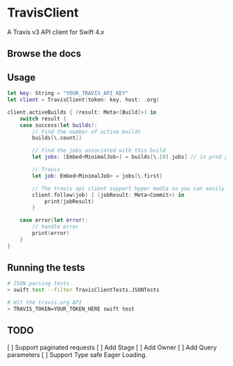 # TravisClient

A Travis v3 API client for Swift 4.x

## Browse the docs



## Usage

```swift
let key: String = "YOUR_TRAVIS_API_KEY"
let client = TravisClient(token: key, host: .org)

client.activeBuilds { (result: Meta<[Build]>) in
    switch result {
    case success(let builds):
        // Find the number of active builds
        builds[\.count])

        // Find the jobs associated with this build
        let jobs: [Embed<MinimalJob>] = builds[\.[0].jobs] // in prod you should typically use [\.first?.jobs]

        // Travis 
        let job: Embed<MinimalJob> = jobs[\.first]

        // The travis api client support hyper media so you can easily load the full object in a second request.
        client.follow(job) { (jobResult: Meta<Commit>) in
            print(jobResult)
        }

    case error(let error):
        // handle error
        print(error)
    }
}
```

## Running the tests

```sh
# JSON parsing tests
> swift test --filter TravisClientTests.JSONTests

# Hit the travis.org API  
> TRAVIS_TOKEN=YOUR_TOKEN_HERE swift test
```

## TODO

[ ] Support paginated requests
[ ] Add Stage
[ ] Add Owner
[ ] Add Query parameters
[ ] Support Type safe Eager Loading.
